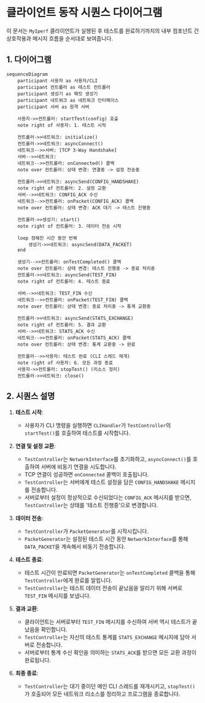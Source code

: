# 클라이언트 동작 시퀀스 다이어그램

이 문서는 `MyIperf` 클라이언트가 실행된 후 테스트를 완료하기까지의 내부 컴포넌트 간 상호작용과 메시지 흐름을 순서대로 보여줍니다.

## 1. 다이어그램

```mermaid
sequenceDiagram
    participant 사용자 as 사용자/CLI
    participant 컨트롤러 as 테스트 컨트롤러
    participant 생성기 as 패킷 생성기
    participant 네트워크 as 네트워크 인터페이스
    participant 서버 as 원격 서버

    사용자->>컨트롤러: startTest(config) 호출
    note right of 사용자: 1. 테스트 시작

    컨트롤러->>네트워크: initialize()
    컨트롤러->>네트워크: asyncConnect()
    네트워크-->>서버: [TCP 3-Way Handshake]
    서버-->>네트워크: 
    네트워크-->>컨트롤러: onConnected() 콜백
    note over 컨트롤러: 상태 변경: 연결중 -> 설정 전송중

    컨트롤러->>네트워크: asyncSend(CONFIG_HANDSHAKE)
    note right of 컨트롤러: 2. 설정 교환
    서버-->>네트워크: CONFIG_ACK 수신
    네트워크-->>컨트롤러: onPacket(CONFIG_ACK) 콜백
    note over 컨트롤러: 상태 변경: ACK 대기 -> 테스트 진행중

    컨트롤러->>생성기: start()
    note right of 컨트롤러: 3. 데이터 전송 시작

    loop 정해진 시간 동안 반복
        생성기->>네트워크: asyncSend(DATA_PACKET)
    end

    생성기-->>컨트롤러: onTestCompleted() 콜백
    note over 컨트롤러: 상태 변경: 테스트 진행중 -> 종료 처리중
    컨트롤러->>네트워크: asyncSend(TEST_FIN)
    note right of 컨트롤러: 4. 테스트 종료

    서버-->>네트워크: TEST_FIN 수신
    네트워크-->>컨트롤러: onPacket(TEST_FIN) 콜백
    note over 컨트롤러: 상태 변경: 종료 처리중 -> 통계 교환중

    컨트롤러->>네트워크: asyncSend(STATS_EXCHANGE)
    note right of 컨트롤러: 5. 결과 교환
    서버-->>네트워크: STATS_ACK 수신
    네트워크-->>컨트롤러: onPacket(STATS_ACK) 콜백
    note over 컨트롤러: 상태 변경: 통계 교환중 -> 완료

    컨트롤러-->>사용자: 테스트 완료 (CLI 스레드 재개)
    note right of 사용자: 6. 모든 과정 종료
    사용자->>컨트롤러: stopTest() (리소스 정리)
    컨트롤러->>네트워크: close()
```

## 2. 시퀀스 설명

1.  **테스트 시작**:
    *   사용자가 CLI 명령을 실행하면 `CLIHandler`가 `TestController`의 `startTest()`를 호출하여 테스트를 시작합니다.

2.  **연결 및 설정 교환**:
    *   `TestController`는 `NetworkInterface`를 초기화하고, `asyncConnect()`를 호출하여 서버에 비동기 연결을 시도합니다.
    *   TCP 연결이 성공하면 `onConnected` 콜백이 호출됩니다.
    *   `TestController`는 서버에게 테스트 설정을 담은 `CONFIG_HANDSHAKE` 메시지를 전송합니다.
    *   서버로부터 설정이 정상적으로 수신되었다는 `CONFIG_ACK` 메시지를 받으면, `TestController`는 상태를 '테스트 진행중'으로 변경합니다.

3.  **데이터 전송**:
    *   `TestController`가 `PacketGenerator`를 시작시킵니다.
    *   `PacketGenerator`는 설정된 테스트 시간 동안 `NetworkInterface`를 통해 `DATA_PACKET`을 계속해서 비동기 전송합니다.

4.  **테스트 종료**:
    *   테스트 시간이 만료되면 `PacketGenerator`는 `onTestCompleted` 콜백을 통해 `TestController`에게 완료를 알립니다.
    *   `TestController`는 테스트 데이터 전송이 끝났음을 알리기 위해 서버로 `TEST_FIN` 메시지를 보냅니다.

5.  **결과 교환**:
    *   클라이언트는 서버로부터 `TEST_FIN` 메시지를 수신하여 서버 역시 테스트가 끝났음을 확인합니다.
    *   `TestController`는 자신의 테스트 통계를 `STATS_EXCHANGE` 메시지에 담아 서버로 전송합니다.
    *   서버로부터 통계 수신 확인을 의미하는 `STATS_ACK`를 받으면 모든 교환 과정이 완료됩니다.

6.  **최종 종료**:
    *   `TestController`는 대기 중이던 메인 CLI 스레드를 재개시키고, `stopTest()`가 호출되어 모든 네트워크 리소스를 정리하고 프로그램을 종료합니다.
